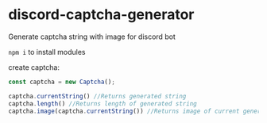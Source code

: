 # discord-captcha-generator
Generate captcha string with image for discord bot


`npm i` to install modules


create captcha:
```js
const captcha = new Captcha();

captcha.currentString() //Returns generated string
captcha.length() //Returns length of generated string
captcha.image(captcha.currentString()) //Returns image of current generated string (possible to add your own string)
```
